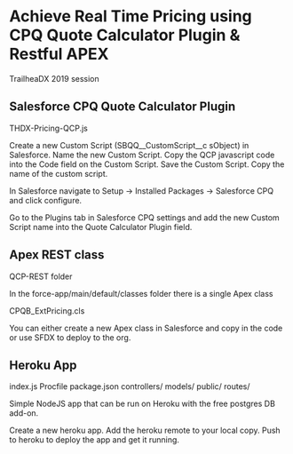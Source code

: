 # Achieve Real Time Pricing using CPQ Quote Calculator Plugin &amp; Restful APEX

TrailheaDX 2019 session

## Salesforce CPQ Quote Calculator Plugin

THDX-Pricing-QCP.js

Create a new Custom Script (SBQQ__CustomScript__c sObject) in Salesforce.
Name the new Custom Script.
Copy the QCP javascript code into the Code field on the Custom Script.
Save the Custom Script.
Copy the name of the custom script.

In Salesforce navigate to Setup -> Installed Packages -> Salesforce CPQ and click configure.

Go to the Plugins tab in Salesforce CPQ settings and add the new Custom Script name into the Quote Calculator Plugin field.

## Apex REST class

QCP-REST folder

In the force-app/main/default/classes folder there is a single Apex class

CPQB_ExtPricing.cls

You can either create a new Apex class in Salesforce and copy in the code or use SFDX to deploy to the org.

## Heroku App

index.js
Procfile
package.json
controllers/
models/
public/
routes/

Simple NodeJS app that can be run on Heroku with the free postgres DB add-on.

Create a new heroku app.
Add the heroku remote to your local copy.
Push to heroku to deploy the app and get it running.